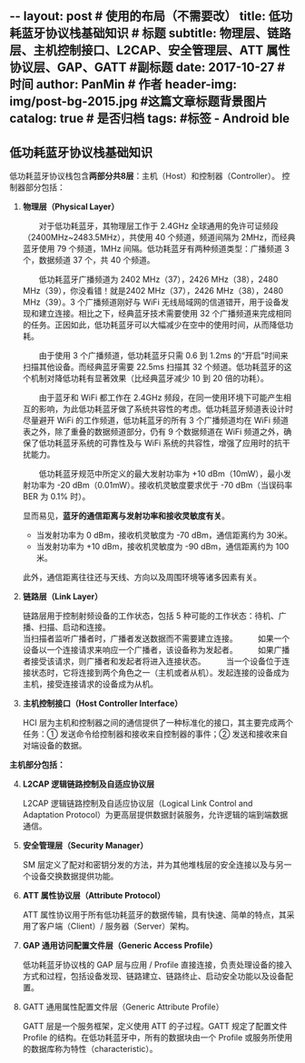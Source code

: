 --
layout:     post                            # 使用的布局（不需要改）
title:      低功耗蓝牙协议栈基础知识              # 标题
subtitle:   物理层、链路层、主机控制接口、L2CAP、安全管理层、ATT 属性协议层、GAP、GATT   #副标题
date:       2017-10-27                      # 时间
author:     PanMin                              # 作者
header-img: img/post-bg-2015.jpg            #这篇文章标题背景图片
catalog: true                               # 是否归档
tags:                                       #标签
    - Android ble
---

## 低功耗蓝牙协议栈基础知识

低功耗蓝牙协议栈包含**两部分共8层**：主机（Host）和控制器（Controller）。
控制器部分包括：

1. **物理层（Physical Layer）**

	&emsp;&emsp;对于低功耗蓝牙，其物理层工作于 2.4GHz 全球通用的免许可证频段（2400MHz~2483.5MHz），共使用 40 个频道，频道间隔为 2MHz，而经典蓝牙使用 79 个频道，1MHz 间隔。低功耗蓝牙有两种频道类型：广播频道 3 个，数据频道 37 个，共 40 个频道。

	&emsp;&emsp;低功耗蓝牙广播频道为 2402 MHz（37），2426 MHz（38），2480 MHz（39），你没看错！就是2402 MHz（37），2426 MHz（38），2480 MHz（39）。3 个广播频道刚好与 WiFi 无线局域网的信道错开，用于设备发现和建立连接。相比之下，经典蓝牙技术需要使用 32 个广播频道来完成相同的任务。正因如此，低功耗蓝牙可以大幅减少在空中的使用时间，从而降低功耗。

	&emsp;&emsp;由于使用 3 个广播频道，低功耗蓝牙只需 0.6 到 1.2ms 的“开启”时间来扫描其他设备。而经典蓝牙需要 22.5ms 扫描其 32 个频道。低功耗蓝牙的这个机制对降低功耗有显著效果（比经典蓝牙减少 10 到 20 倍的功耗）。

	&emsp;&emsp;由于蓝牙和 WiFi 都工作在 2.4GHz 频段，在同一使用环境下可能产生相互的影响，为此低功耗蓝牙做了系统共容性的考虑。低功耗蓝牙频道表设计时尽量避开 WiFi 的工作频道，低功耗蓝牙的所有 3 个广播频道均在 WiFi 频道表之外，除了重叠的数据频道部分，仍有 9 个数据频道在 WiFi 频道之外，确保了低功耗蓝牙系统的可靠性及与 WiFi 系统的共容性，增强了应用时的抗干扰能力。

	&emsp;&emsp;低功耗蓝牙规范中所定义的最大发射功率为 +10 dBm（10mW），最小发射功率为 -20 dBm（0.01mW）。接收机灵敏度要求优于 -70 dBm（当误码率 BER 为 0.1% 时）。

	显而易见，**蓝牙的通信距离与发射功率和接收灵敏度有关**。
	
	* 当发射功率为 0 dBm，接收机灵敏度为 -70 dBm，通信距离约为 30米。
	* 当发射功率为 +10 dBm，接收机灵敏度为 -90 dBm，通信距离约为 100米。
	
	此外，通信距离往往还与天线、方向以及周围环境等诸多因素有关。

2. **链路层（Link Layer）**

	链路层用于控制射频设备的工作状态，包括 5 种可能的工作状态：待机、广播、扫描、启动和连接。 
　　	
	当扫描者监听广播者时，广播者发送数据而不需要建立连接。 
　　
	如果一个设备以一个连接请求来响应一个广播者，该设备称为发起者。 
　　
	如果广播者接受该请求，则广播者和发起者将进入连接状态。 
　　
	当一个设备位于连接状态时，它将连接到两个角色之一（主机或者从机）。发起连接的设备成为主机，接受连接请求的设备成为从机。

3. **主机控制接口（Host Controller Interface）**

	HCI 层为主机和控制器之间的通信提供了一种标准化的接口，其主要完成两个任务：① 发送命令给控制器和接收来自控制器的事件；② 发送和接收来自对端设备的数据。

**主机部分包括：**

4. **L2CAP 逻辑链路控制及自适应协议层**

	L2CAP 逻辑链路控制及自适应协议层（Logical Link Control and Adaptation Protocol）为更高层提供数据封装服务，允许逻辑的端到端数据通信。

5. **安全管理层（Security Manager）**

	SM 层定义了配对和密钥分发的方法，并为其他堆栈层的安全连接以及与另一个设备交换数据提供功能。

6. **ATT 属性协议层（Attribute Protocol）**

	ATT 属性协议用于所有低功耗蓝牙的数据传输，具有快速、简单的特点，其采用了客户端（Client）/ 服务器（Server）架构。

7. **GAP 通用访问配置文件层（Generic Access Profile）**

	低功耗蓝牙协议栈的 GAP 层与应用 / Profile 直接连接，负责处理设备的接入方式和过程，包括设备发现、链路建立、链路终止、启动安全功能以及设备配置。

8. GATT 通用属性配置文件层（Generic Attribute Profile）

	GATT 层是一个服务框架，定义使用 ATT 的子过程。GATT 规定了配置文件 Profile 的结构。在低功耗蓝牙中，所有的数据块由一个 Profile 或服务所使用的数据库称为特性（characteristic）。